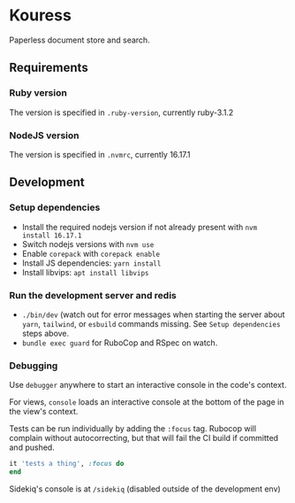 # Kouress

Paperless document store and search.

## Requirements

### Ruby version

The version is specified in `.ruby-version`, currently ruby-3.1.2

### NodeJS version

The version is specified in `.nvmrc`, currently 16.17.1

## Development

### Setup dependencies

- Install the required nodejs version if not already present with `nvm install 16.17.1`
- Switch nodejs versions with `nvm use`
- Enable `corepack` with `corepack enable`
- Install JS dependencies: `yarn install`
- Install libvips: `apt install libvips`

### Run the development server and redis

- `./bin/dev` (watch out for error messages when starting the server about `yarn`, `tailwind`, or `esbuild` commands missing. See `Setup dependencies` steps above.
- `bundle exec guard` for RuboCop and RSpec on watch.

### Debugging

Use `debugger` anywhere to start an interactive console in the code's context.

For views, `console` loads an interactive console at the bottom of the page in the view's context.

Tests can be run individually by adding the `:focus` tag. Rubocop will complain without autocorrecting, but that will fail the CI build if committed and pushed.

```ruby
it 'tests a thing', :focus do
end
```

Sidekiq's console is at `/sidekiq` (disabled outside of the development env)

